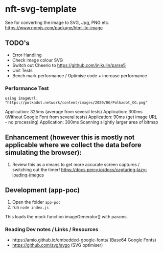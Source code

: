 # nft-svg-template

See for converting the image to SVG, Jpg, PNG etc.
https://www.npmjs.com/package/html-to-image

## TODO's

- Error Handling
- Check image colour SVG
- Switch out Cheerio to https://github.com/inikulin/parse5 
- Unit Tests
- Bench mark performance / Optimise code + increase performance

### Performance Test

`using imageUrl: "https://polkadot.network/content/images/2020/06/Polkadot_OG.png"`

Application: 325ms (average from several tests)
Application: 300ms (Without Google Font from several tests)
Application: 90ms (get image URL - no processing)
Application: 300ms Scanning slightly larger area of bitmap

## Enhancement (however this is mostly not applicable where we collect the data before simulating the browser):

1. Review this as a means to get more accurate screen captures / switching out the timer! https://docs.percy.io/docs/capturing-lazy-loading-images

## Development (app-poc) 

1. Open the folder `app-poc`
2. run `node index.js`

This loads the mock function imageGenerator() with params.

### Reading Dev notes / Links / Resources

- https://amio.github.io/embedded-google-fonts/ (Base64 Google Fonts)
- https://github.com/svg/svgo (SVG optimiser)